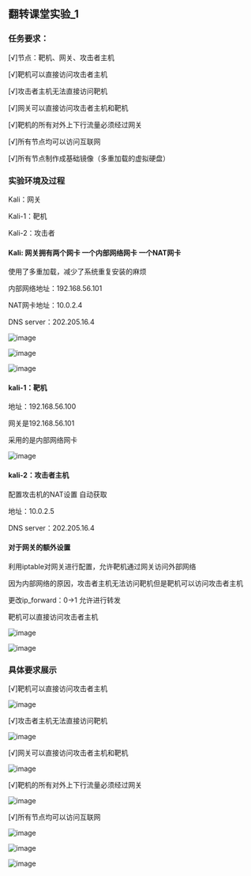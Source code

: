 ## 翻转课堂实验_1
### 任务要求：
[√]节点：靶机、网关、攻击者主机

[√]靶机可以直接访问攻击者主机

[√]攻击者主机无法直接访问靶机

[√]网关可以直接访问攻击者主机和靶机

[√]靶机的所有对外上下行流量必须经过网关

[√]所有节点均可以访问互联网

[√]所有节点制作成基础镜像（多重加载的虚拟硬盘）

### 实验环境及过程
Kali：网关

Kali-1：靶机

Kali-2：攻击者

#### Kali: 网关拥有两个网卡 一个内部网络网卡 一个NAT网卡

使用了多重加载，减少了系统重复安装的麻烦

内部网络地址：192.168.56.101

NAT网卡地址：10.0.2.4

DNS server：202.205.16.4

![image](https://github.com/songyawen/ns/raw/master/2017-2/Sonya_Coursework/FlippedClassroom_HW/HW_1/6.png)

![image](https://github.com/BurnyMcDull/ns/raw/master/2017-2/Szy_HW1/2.png)

![image](https://github.com/BurnyMcDull/ns/raw/master/2017-2/Szy_HW1/3.png)

#### kali-1：靶机

地址：192.168.56.100

网关是192.168.56.101

采用的是内部网络网卡

![image](https://github.com/BurnyMcDull/ns/raw/master/2017-2/Szy_HW1/4.png)

#### kali-2：攻击者主机

配置攻击机的NAT设置 自动获取

地址：10.0.2.5

DNS server：202.205.16.4

#### 对于网关的额外设置

利用iptable对网关进行配置，允许靶机通过网关访问外部网络

因为内部网络的原因，攻击者主机无法访问靶机但是靶机可以访问攻击者主机

更改ip_forward：0->1 允许进行转发 

靶机可以直接访问攻击者主机

![image](https://github.com/BurnyMcDull/ns/raw/master/2017-2/Szy_HW1/5.png)

![image](https://github.com/BurnyMcDull/ns/raw/master/2017-2/Szy_HW1/6.png)

### 具体要求展示
[√]靶机可以直接访问攻击者主机

![image](https://github.com/BurnyMcDull/ns/raw/master/2017-2/Szy_HW1/7.png)

[√]攻击者主机无法直接访问靶机

![image](https://github.com/BurnyMcDull/ns/raw/master/2017-2/Szy_HW1/8.png)

[√]网关可以直接访问攻击者主机和靶机

![image](https://github.com/BurnyMcDull/ns/raw/master/2017-2/Szy_HW1/10.png)

[√]靶机的所有对外上下行流量必须经过网关

![image](https://github.com/BurnyMcDull/ns/raw/master/2017-2/Szy_HW1/11.png)

[√]所有节点均可以访问互联网

![image](https://github.com/BurnyMcDull/ns/raw/master/2017-2/Szy_HW1/12.png)

![image](https://github.com/BurnyMcDull/ns/raw/master/2017-2/Szy_HW1/13.png)

![image](https://github.com/BurnyMcDull/ns/raw/master/2017-2/Szy_HW1/14.png)



